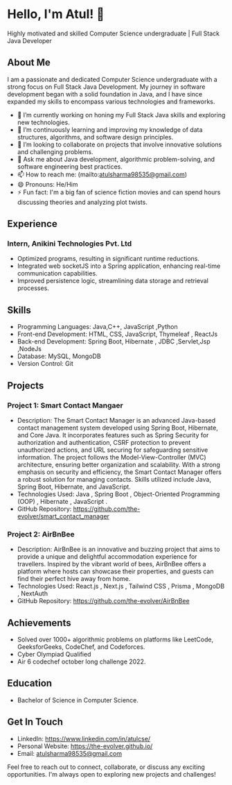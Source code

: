 # Hello, I'm Atul! 👋

Highly motivated and skilled Computer Science undergraduate | Full Stack Java Developer

## About Me

I am a passionate and dedicated Computer Science undergraduate with a strong focus on Full Stack Java Development. My journey in software development began with a solid foundation in Java, and I have since expanded my skills to encompass various technologies and frameworks.

- 🔭 I’m currently working on honing my Full Stack Java skills and exploring new technologies.
- 🌱 I’m continuously learning and improving my knowledge of data structures, algorithms, and software design principles.
- 👯 I’m looking to collaborate on projects that involve innovative solutions and challenging problems.
- 💬 Ask me about Java development, algorithmic problem-solving, and software engineering best practices.
- 📫 How to reach me: (mailto:atulsharma98535@gmail.com)
- 😄 Pronouns: He/Him 
- ⚡ Fun fact: I'm a big fan of science fiction movies and can spend hours discussing theories and analyzing plot twists.

## Experience

### Intern, Anikini Technologies Pvt. Ltd
- Optimized programs, resulting in significant runtime reductions.
- Integrated web socketJS into a Spring application, enhancing real-time communication capabilities.
- Improved persistence logic, streamlining data storage and retrieval processes.

## Skills

- Programming Languages: Java,C++, JavaScript ,Python
- Front-end Development: HTML, CSS, JavaScript, Thymeleaf , ReactJs
- Back-end Development: Spring Boot, Hibernate , JDBC ,Servlet,Jsp ,NodeJs 
- Database: MySQL, MongoDB
- Version Control: Git

## Projects

### Project 1: Smart Contact Mangaer
- Description: The Smart Contact Manager is an advanced Java-based contact management system developed using Spring Boot, Hibernate, and Core Java. It incorporates features such as Spring Security for authorization and authentication, CSRF protection to prevent unauthorized actions, and URL securing for safeguarding sensitive information. The project follows the Model-View-Controller (MVC) architecture, ensuring better organization and scalability. With a strong emphasis on security and efficiency, the Smart Contact Manager offers a robust solution for managing contacts. Skills utilized include Java, Spring Boot, Hibernate, and JavaScript.
- Technologies Used: Java , Spring Boot , Object-Oriented Programming (OOP) , Hibernate , JavaScript .
- GitHub Repository: https://github.com/the-evolver/smart_contact_manager

### Project 2: AirBnBee
- Description: AirBnBee is an innovative and buzzing project that aims to provide a unique and delightful accommodation experience for travellers. Inspired by the vibrant world of bees, AirBnBee offers a platform where hosts can showcase their properties, and guests can find their perfect hive away from home.
- Technologies Used:  React.js , Next.js , Tailwind CSS , Prisma , MongoDB , NextAuth
- GitHub Repository: https://github.com/the-evolver/AirBnBee

## Achievements

- Solved over 1000+ algorithmic problems on platforms like LeetCode, GeeksforGeeks, CodeChef, and Codeforces.
- Cyber Olympiad Qualified
- Air 6 codechef october long challenge 2022.

## Education

- Bachelor of Science in Computer Science.

## Get In Touch

- LinkedIn: https://www.linkedin.com/in/atulcse/
- Personal Website: https://the-evolver.github.io/
- Email: atulsharma98535@gmail.com

Feel free to reach out to connect, collaborate, or discuss any exciting opportunities. I'm always open to exploring new projects and challenges!







<!---
the-evolver/the-evolver is a ✨ special ✨ repository because its `README.md` (this file) appears on your GitHub profile.
You can click the Preview link to take a look at your changes.
--->
